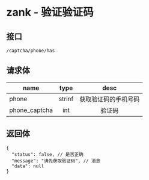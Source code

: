# zank - 验证验证码

## 接口
```
/captcha/phone/has
```

## 请求体
| name     | type     | desc     |
|----------|:--------:|:--------:|
| phone    | strinf   | 获取验证码的手机号码 |
| phone_captcha | int | 验证码    |

## 返回体
```json5
{
  "status": false, // 是否正确
  "message": "请先获取验证码", // 消息
  "data": null
}
```
